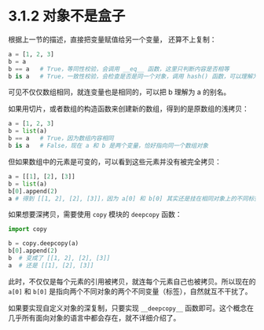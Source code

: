 # 3.1.2 对象不是盒子

根据上一节的描述，直接把变量赋值给另一个变量， 还算不上复制：

```python
a = [1, 2, 3]
b = a
b == a   # True，等同性校验，会调用 __eq__ 函数，这里只判断内容是否相等
b is a   # True，一致性校验，会检查是否是同一个对象，调用 hash() 函数，可以理解为比较指针
```

可见不仅仅数组相同，就连变量也是相同的，可以把 b 理解为 a 的别名。

如果用切片，或者数组的构造函数来创建新的数组，得到的是原数组的浅拷贝：

```python
a = [1, 2, 3]
b = list(a)
b == a   # True，因为数组内容相同
b is a   # False，现在 a 和 b 是两个变量，恰好指向同一个数组对象
```

但如果数组中的元素是可变的，可以看到这些元素并没有被完全拷贝：

```python
a = [[1], [2], [3]]
b = list(a)
b[0].append(2)
a # 得到 [[1, 2], [2], [3]]，因为 a[0] 和 b[0] 其实还是挂在相同对象上的不同标签
```

如果想要深拷贝，需要使用 `copy` 模块的 `deepcopy` 函数：

```python
import copy 

b = copy.deepcopy(a)
b[0].append(2)
b  # 变成了 [[1, 2], [2], [3]]
a  # 还是 [[1], [2], [3]]
```

此时，不仅仅是每个元素的引用被拷贝，就连每个元素自己也被拷贝。所以现在的 `a[0]` 和 `b[0]` 是指向两个不同对象的两个不同变量（标签），自然就互不干扰了。

如果要实现自定义对象的深复制，只要实现 `__deepcopy__` 函数即可。这个概念在几乎所有面向对象的语言中都会存在，就不详细介绍了。
